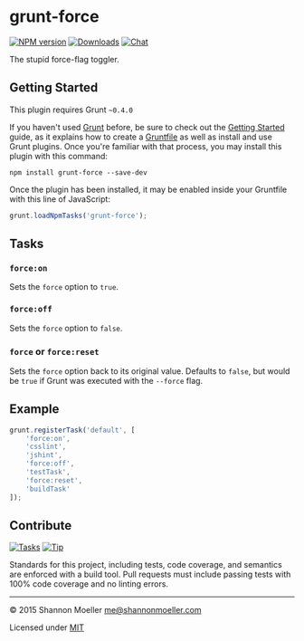 # grunt-force

[![NPM version][npm-img]][npm-url] [![Downloads][downloads-img]][npm-url] [![Chat][gitter-img]][gitter-url]

The stupid force-flag toggler.

## Getting Started

This plugin requires Grunt `~0.4.0`

If you haven't used [Grunt](http://gruntjs.com/) before, be sure to check out the [Getting Started](http://gruntjs.com/getting-started) guide, as it explains how to create a [Gruntfile](http://gruntjs.com/sample-gruntfile) as well as install and use Grunt plugins. Once you're familiar with that process, you may install this plugin with this command:

```shell
npm install grunt-force --save-dev
```

Once the plugin has been installed, it may be enabled inside your Gruntfile with this line of JavaScript:

```js
grunt.loadNpmTasks('grunt-force');
```

## Tasks

### `force:on`

Sets the `force` option to `true`.

### `force:off`

Sets the `force` option to `false`.

### `force` or `force:reset`

Sets the `force` option back to its original value. Defaults to `false`, but would be `true` if Grunt was executed with the `--force` flag.

## Example

```js
grunt.registerTask('default', [
    'force:on',
    'csslint',
    'jshint',
    'force:off',
    'testTask',
    'force:reset',
    'buildTask'
]);
```

## Contribute

[![Tasks][waffle-img]][waffle-url] [![Tip][gittip-img]][gittip-url]

Standards for this project, including tests, code coverage, and semantics are enforced with a build tool. Pull requests must include passing tests with 100% code coverage and no linting errors.

----

© 2015 Shannon Moeller <me@shannonmoeller.com>

Licensed under [MIT](http://shannonmoeller.com/mit.txt)

[downloads-img]: http://img.shields.io/npm/dm/grunt-force.svg?style=flat-square
[gitter-img]:    http://img.shields.io/badge/gitter-join_chat-1dce73.svg?style=flat-square
[gitter-url]:    https://gitter.im/shannonmoeller/grunt-force
[gittip-img]:    http://img.shields.io/gittip/shannonmoeller.svg?style=flat-square
[gittip-url]:    https://www.gittip.com/shannonmoeller
[npm-img]:       http://img.shields.io/npm/v/grunt-force.svg?style=flat-square
[npm-url]:       https://npmjs.org/package/grunt-force
[waffle-img]:    http://img.shields.io/github/issues/shannonmoeller/grunt-force.svg?style=flat-square
[waffle-url]:    http://waffle.io/shannonmoeller/grunt-force
